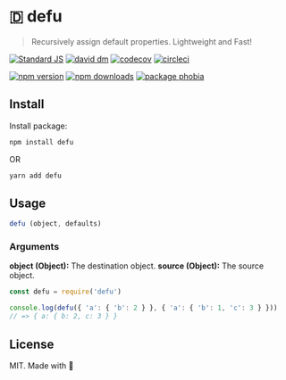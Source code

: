 # 🇩 defu

> Recursively assign default properties. Lightweight and Fast!

[![Standard JS][standard-src]][standard-href]
[![david dm][david-src]][david-href]
[![codecov][codecov-src]][codecov-href]
[![circleci][circleci-src]][circleci-href]

[![npm version][npm-v-src]][npm-v-href]
[![npm downloads][npm-dt-src]][npm-dt-href]
[![package phobia][packagephobia-src]][packagephobia-href]

## Install

Install package:

```bash
npm install defu
```

OR

```bash
yarn add defu
```

## Usage

```js
defu (object, defaults)
```

### Arguments

**object (Object):** The destination object.
**source (Object):** The source object.

```js
const defu = require('defu')

console.log(defu({ 'a': { 'b': 2 } }, { 'a': { 'b': 1, 'c': 3 } }))
// => { a: { b: 2, c: 3 } }
```

## License

MIT. Made with 💖

<!-- Refs -->
[standard-src]: https://flat.badgen.net/badge/code%20style/standard/green
[standard-href]: https://standardjs.com

[npm-v-src]: https://flat.badgen.net/npm/v/defu/latest
[npm-v-href]: https://npmjs.com/package/defu

[npm-dt-src]: https://flat.badgen.net/npm/dt/defu
[npm-dt-href]: https://npmjs.com/package/defu

[packagephobia-src]: https://flat.badgen.net/packagephobia/install/defu
[packagephobia-href]: https://packagephobia.now.sh/result?p=defu

[david-src]: https://flat.badgen.net/david/dep/jsless/defu
[david-href]: https://david-dm.org/jsless/defu

[codecov-src]: https://flat.badgen.net/codecov/c/github/jsless/defu/master
[codecov-href]: https://codecov.io/gh/jsless/defu

[circleci-src]: https://flat.badgen.net/circleci/github/jsless/defu/master
[circleci-href]: https://circleci.com/gh/jsless/defu

